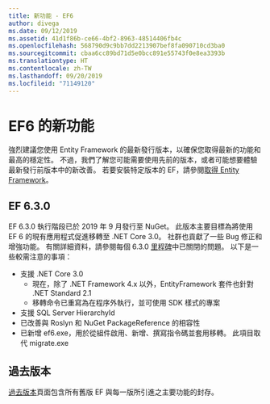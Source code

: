 ```yaml
---
title: 新功能 - EF6
author: divega
ms.date: 09/12/2019
ms.assetid: 41d1f86b-ce66-4bf2-8963-48514406fb4c
ms.openlocfilehash: 568790d9c9bb7dd2213907bef8fa090710cd3ba0
ms.sourcegitcommit: cbaa6cc89bd71d5e0bcc891e55743f0e8ea3393b
ms.translationtype: HT
ms.contentlocale: zh-TW
ms.lasthandoff: 09/20/2019
ms.locfileid: "71149120"
---
```

# <a name="whats-new-in-ef6"></a>EF6 的新功能

強烈建議您使用 Entity Framework 的最新發行版本，以確保您取得最新的功能和最高的穩定性。
不過，我們了解您可能需要使用先前的版本，或者可能想要體驗最新發行前版本中的新改善。
若要安裝特定版本的 EF，請參閱[取得 Entity Framework](~/ef6/fundamentals/install.md)。

## <a name="ef-630"></a>EF 6.3.0

EF 6.3.0 執行階段已於 2019 年 9 月發行至 NuGet。 此版本主要目標為將使用 EF 6 的現有應用程式促進移轉至 .NET Core 3.0。 社群也貢獻了一些 Bug 修正和增強功能。 有關詳細資料，請參閱每個 6.3.0 [里程碑](https://github.com/aspnet/EntityFramework6/milestones?state=closed)中已關閉的問題。 以下是一些較需注意的事項：

- 支援 .NET Core 3.0
  - 現在，除了 .NET Framework 4.x 以外，EntityFramework 套件也針對 .NET Standard 2.1
  - 移轉命令已重寫為在程序外執行，並可使用 SDK 樣式的專案
- 支援 SQL Server HierarchyId
- 已改善與 Roslyn 和 NuGet PackageReference 的相容性
- 已新增 ef6.exe，用於從組件啟用、新增、撰寫指令碼並套用移轉。 此項目取代 migrate.exe

## <a name="past-releases"></a>過去版本

[過去版本](past-releases.md)頁面包含所有舊版 EF 與每一版所引進之主要功能的封存。
